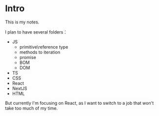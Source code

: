# Intro

This is my notes.

I plan to have several folders：
+ JS
  + primitive\reference type
  + methods to iteration
  + promise
  + BOM
  + DOM
+ TS
+ CSS
+ React
+ NextJS
+ HTML

But currently I'm focusing on React, as I want to switch to a job that won't take too much of my time.